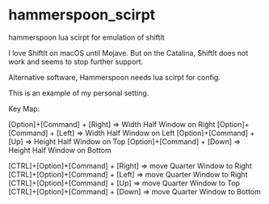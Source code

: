 # hammerspoon_scirpt
hammerspoon lua scirpt for emulation of shiftIt

I love ShiftIt on macOS until Mojave.
But on the Catalina, ShiftIt does not work and seems to stop further support.

Alternative software, Hammerspoon needs lua scirpt for config.

This is an example of my personal setting.


Key Map:

[Option]+[Command] + [Right] => Width Half Window on Right
[Option]+[Command] + [Left] => Width Half Window on Left
[Option]+[Command] + [Up] => Height Half Window on Top
[Option]+[Command] + [Down] => Height Half Window on Bottom

[CTRL]+[Option]+[Command] + [Right] => move Quarter Window to Right
[CTRL]+[Option]+[Command] + [Left] => move Quarter Window to Right
[CTRL]+[Option]+[Command] + [Up] => move Quarter Window to Top
[CTRL]+[Option]+[Command] + [Down] => move Quarter Window to Bottom

